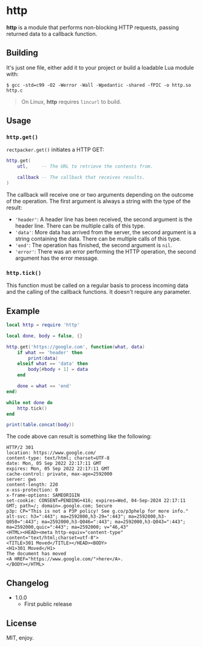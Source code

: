 # http

**http** is a module that performs non-blocking HTTP requests, passing returned data to a callback function.

## Building

It's just one file, either add it to your project or build a loadable Lua module with:

```
$ gcc -std=c99 -O2 -Werror -Wall -Wpedantic -shared -fPIC -o http.so http.c
```

> On Linux, **http** requires `lincurl` to build.

## Usage

### `http.get()`

`rectpacker.get()` initiates a HTTP GET:

```lua
http.get(
    utl,     -- The URL to retrieve the contents from.

    callback -- The callback that receives results.
)
```

The callback will receive one or two arguments depending on the outcome of the operation. The first argument is always a string with the type of the result:

* `'header'`: A header line has been received, the second argument is the header line. There can be multiple calls of this type.
* `'data'`: More data has arrived from the server, the second argument is a string containing the data. There can be multiple calls of this type.
* `'end'`: The operation has finished, the second argument is `nil`.
* `'error'`: There was an error performing the HTTP operation, the second argument has the error message.

### `http.tick()`

This function must be called on a regular basis to process incoming data and the calling of the callback functions. It doesn't require any parameter.

## Example

```lua
local http = require 'http'

local done, body = false, {}

http.get('https://google.com', function(what, data)
    if what == 'header' then
        print(data)
    elseif what == 'data' then
        body[#body + 1] = data
    end

    done = what == 'end'
end)

while not done do
    http.tick()
end

print(table.concat(body))
```

The code above can result is something like the following:

```
HTTP/2 301 
location: https://www.google.com/
content-type: text/html; charset=UTF-8
date: Mon, 05 Sep 2022 22:17:11 GMT
expires: Mon, 05 Sep 2022 22:17:11 GMT
cache-control: private, max-age=2592000
server: gws
content-length: 220
x-xss-protection: 0
x-frame-options: SAMEORIGIN
set-cookie: CONSENT=PENDING+416; expires=Wed, 04-Sep-2024 22:17:11 GMT; path=/; domain=.google.com; Secure
p3p: CP="This is not a P3P policy! See g.co/p3phelp for more info."
alt-svc: h3=":443"; ma=2592000,h3-29=":443"; ma=2592000,h3-Q050=":443"; ma=2592000,h3-Q046=":443"; ma=2592000,h3-Q043=":443"; ma=2592000,quic=":443"; ma=2592000; v="46,43"
<HTML><HEAD><meta http-equiv="content-type" content="text/html;charset=utf-8">
<TITLE>301 Moved</TITLE></HEAD><BODY>
<H1>301 Moved</H1>
The document has moved
<A HREF="https://www.google.com/">here</A>.
</BODY></HTML>
```

## Changelog

* 1.0.0
  * First public release

## License

MIT, enjoy.
